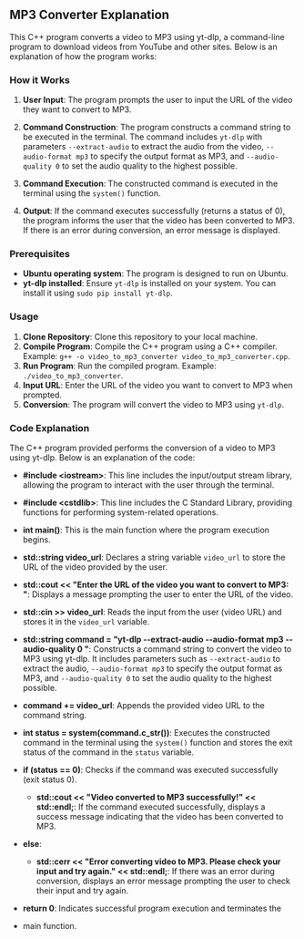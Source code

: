 ## MP3 Converter Explanation

This C++ program converts a video to MP3 using yt-dlp, a command-line program to download videos from YouTube and other sites. Below is an explanation of how the program works:

### How it Works

1. **User Input**: The program prompts the user to input the URL of the video they want to convert to MP3.

2. **Command Construction**: The program constructs a command string to be executed in the terminal. The command includes `yt-dlp` with parameters `--extract-audio` to extract the audio from the video, `--audio-format mp3` to specify the output format as MP3, and `--audio-quality 0` to set the audio quality to the highest possible.

3. **Command Execution**: The constructed command is executed in the terminal using the `system()` function.

4. **Output**: If the command executes successfully (returns a status of 0), the program informs the user that the video has been converted to MP3. If there is an error during conversion, an error message is displayed.

### Prerequisites

- **Ubuntu operating system**: The program is designed to run on Ubuntu.
- **yt-dlp installed**: Ensure `yt-dlp` is installed on your system. You can install it using `sudo pip install yt-dlp`.

### Usage

1. **Clone Repository**: Clone this repository to your local machine.
2. **Compile Program**: Compile the C++ program using a C++ compiler. Example: `g++ -o video_to_mp3_converter video_to_mp3_converter.cpp`.
3. **Run Program**: Run the compiled program. Example: `./video_to_mp3_converter`.
4. **Input URL**: Enter the URL of the video you want to convert to MP3 when prompted.
5. **Conversion**: The program will convert the video to MP3 using `yt-dlp`.


### Code Explanation

The C++ program provided performs the conversion of a video to MP3 using yt-dlp. Below is an explanation of the code:

- **#include \<iostream\>**: This line includes the input/output stream library, allowing the program to interact with the user through the terminal.

- **#include \<cstdlib\>**: This line includes the C Standard Library, providing functions for performing system-related operations.

- **int main()**: This is the main function where the program execution begins.

- **std::string video_url**: Declares a string variable `video_url` to store the URL of the video provided by the user.

- **std::cout << "Enter the URL of the video you want to convert to MP3: "**: Displays a message prompting the user to enter the URL of the video.

- **std::cin >> video_url**: Reads the input from the user (video URL) and stores it in the `video_url` variable.

- **std::string command = "yt-dlp --extract-audio --audio-format mp3 --audio-quality 0 "**: Constructs a command string to convert the video to MP3 using yt-dlp. It includes parameters such as `--extract-audio` to extract the audio, `--audio-format mp3` to specify the output format as MP3, and `--audio-quality 0` to set the audio quality to the highest possible.

- **command += video_url**: Appends the provided video URL to the command string.

- **int status = system(command.c_str())**: Executes the constructed command in the terminal using the `system()` function and stores the exit status of the command in the `status` variable.

- **if (status == 0)**: Checks if the command was executed successfully (exit status 0).

  - **std::cout << "Video converted to MP3 successfully!" << std::endl;**: If the command executed successfully, displays a success message indicating that the video has been converted to MP3.

- **else**:

  - **std::cerr << "Error converting video to MP3. Please check your input and try again." << std::endl;**: If there was an error during conversion, displays an error message prompting the user to check their input and try again.

- **return 0**: Indicates successful program execution and terminates the
-  main function.
